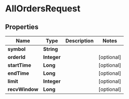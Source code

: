 

# AllOrdersRequest


## Properties

| Name | Type | Description | Notes |
|------------ | ------------- | ------------- | -------------|
|**symbol** | **String** |  |  |
|**orderId** | **Integer** |  |  [optional] |
|**startTime** | **Long** |  |  [optional] |
|**endTime** | **Long** |  |  [optional] |
|**limit** | **Integer** |  |  [optional] |
|**recvWindow** | **Long** |  |  [optional] |



